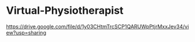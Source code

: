 # Virtual-Physiotherapist

https://drive.google.com/file/d/1y03CHtmTrcSCP1QARUWpPtjrMxxJev34/view?usp=sharing
